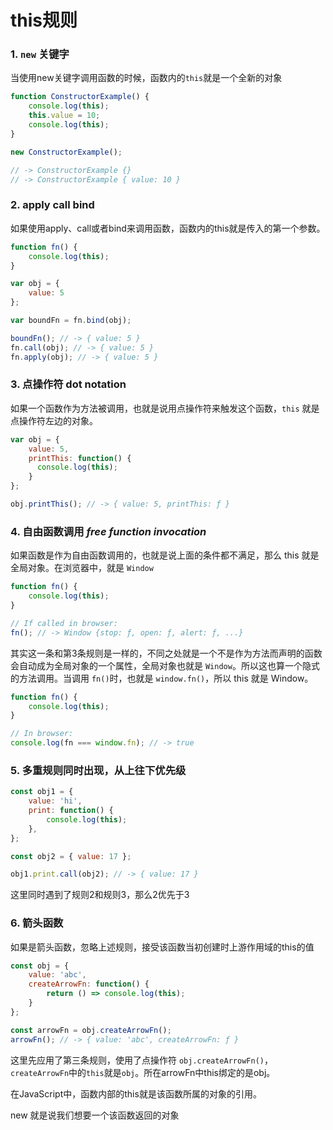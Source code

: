 # this规则

### 1. `new` 关键字

当使用new关键字调用函数的时候，函数内的`this`就是一个全新的对象

```js
function ConstructorExample() {
    console.log(this);
    this.value = 10;
    console.log(this);
}

new ConstructorExample();

// -> ConstructorExample {}
// -> ConstructorExample { value: 10 }
```

### 2. apply call bind

如果使用apply、call或者bind来调用函数，函数内的this就是传入的第一个参数。

```js
function fn() {
    console.log(this);
}

var obj = {
    value: 5
};

var boundFn = fn.bind(obj);

boundFn(); // -> { value: 5 }
fn.call(obj); // -> { value: 5 }
fn.apply(obj); // -> { value: 5 }
```

### 3. 点操作符 dot notation

如果一个函数作为方法被调用，也就是说用点操作符来触发这个函数，`this` 就是点操作符左边的对象。

```js
var obj = {
    value: 5,
    printThis: function() {
      console.log(this);
    }
};

obj.printThis(); // -> { value: 5, printThis: ƒ }
```

### 4. 自由函数调用  *free function invocation*

如果函数是作为自由函数调用的，也就是说上面的条件都不满足，那么 this 就是全局对象。在浏览器中，就是 `Window`

```js
function fn() {
    console.log(this);
}

// If called in browser:
fn(); // -> Window {stop: ƒ, open: ƒ, alert: ƒ, ...}
```

其实这一条和第3条规则是一样的，不同之处就是一个不是作为方法而声明的函数会自动成为全局对象的一个属性，全局对象也就是 `Window`。所以这也算一个隐式的方法调用。当调用 `fn()`时，也就是 `window.fn()`，所以 this 就是 Window。

```js
function fn() {
    console.log(this);
}

// In browser:
console.log(fn === window.fn); // -> true
```

### 5. 多重规则同时出现，从上往下优先级

```js
const obj1 = {
    value: 'hi',
    print: function() {
        console.log(this);
    },
};

const obj2 = { value: 17 };

obj1.print.call(obj2); // -> { value: 17 }
```

这里同时遇到了规则2和规则3，那么2优先于3

### 6. 箭头函数

如果是箭头函数，忽略上述规则，接受该函数当初创建时上游作用域的this的值

```js
const obj = {
    value: 'abc',
    createArrowFn: function() {
        return () => console.log(this);
    }
};

const arrowFn = obj.createArrowFn();
arrowFn(); // -> { value: 'abc', createArrowFn: ƒ }
```

这里先应用了第三条规则，使用了点操作符 `obj.createArrowFn()`，`createArrowFn`中的`this`就是`obj`。所在arrowFn中this绑定的是obj。





在JavaScript中，函数内部的this就是该函数所属的对象的引用。

new 就是说我们想要一个该函数返回的对象